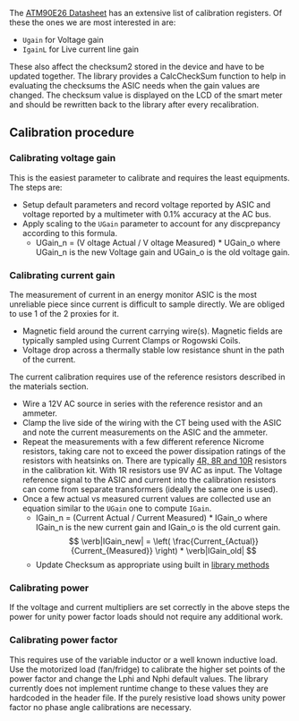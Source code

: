 The [ATM90E26 Datasheet](http://ww1.microchip.com/downloads/en/DeviceDoc/Atmel-46002-SE-M90E26-Datasheet.pdf) has an extensive list of calibration registers.
Of these the ones we are most interested in are:

- `Ugain` for Voltage gain
- `IgainL` for Live current line gain

These also affect the checksum2 stored in the device and have to be updated together.
The library provides a CalcCheckSum function to help in evaluating the checksums the ASIC needs when the gain values are changed.
The checksum value is displayed on the LCD of the smart meter and should be rewritten back to the library after every recalibration.

## Calibration procedure

### Calibrating voltage gain

This is the easiest parameter to calibrate and requires the least equipments.
The steps are:

- Setup default parameters and record voltage reported by ASIC and voltage reported by a multimeter with 0.1% accuracy at the AC bus.
- Apply scaling to the `UGain` parameter to account for any discprepancy according to this formula.
    - UGain_n = (V oltage Actual / V oltage Measured) * UGain_o where UGain_n is the new Voltage gain and UGain_o is the old voltage gain.

### Calibrating current gain

The measurement of current in an energy monitor ASIC is the most unreliable piece since current is difficult to sample directly.
We are obliged to use 1 of the 2 proxies for it.

- Magnetic field around the current carrying wire(s).
  Magnetic fields are typically sampled using Current Clamps or Rogowski Coils.
- Voltage drop across a thermally stable low resistance shunt in the path of the current.

The current calibration requires use of the reference resistors described in the materials section.

- Wire a 12V AC source in series with the reference resistor and an ammeter.
- Clamp the live side of the wiring with the CT being used with the ASIC and
note the current measurements on the ASIC and the ammeter.
- Repeat the measurements with a few different reference Nicrome resistors, taking care not to exceed the power dissipation ratings of the resistors with heatsinks on.
  There are typically [4R, 8R and 10R](https://au.banggood.com/100W-Watt-Power-Metal-Shell-Case-Wirewound-Resistor-p-89494.html?ID=49543&cur_warehouse=CN) resistors in the calibration kit.
  With 1R resistors use 9V AC as input. The Voltage reference signal to the ASIC and current into the calibration resistors can come from separate transformers (ideally the same one is used).
- Once a few actual vs measured current values are collected use an equation similar to the `UGain` one to compute `IGain`.
    - IGain_n = (Current Actual / Current Measured) * IGain_o where IGain_n is the new current gain and IGain_o is the old current gain.
    $$
    \verb|IGain_new| = \left( \frac{Current_{Actual}}{Current_{Measured}} \right) * \verb|IGain_old|
    $$
    - Update Checksum as appropriate using built in [library methods](https://github.com/whatnick/ATM90E26_Arduino/blob/master/docs/Calibration_Software.md)

### Calibrating power

If the voltage and current multipliers are set correctly in the above steps the power for unity power factor loads should not require any additional work.

### Calibrating power factor

This requires use of the variable inductor or a well known inductive load. Use the motorized load (fan/fridge) to calibrate the higher set points of the power factor and change the Lphi and Nphi default values.
The library currently does not implement runtime change to these values they are hardcoded in the header file.
If the purely resistive load shows unity power factor no phase angle calibrations are necessary.
